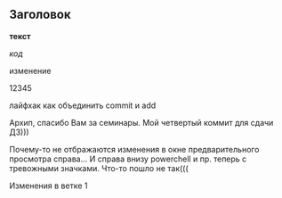 ## Заголовок ##

__текст__

_код_ 

изменение

12345

лайфхак как объединить commit и add

Архип, спасибо Вам за семинары. Мой четвертый коммит для сдачи ДЗ))) 

Почему-то не отбражаются изменения в окне предварительного просмотра справа... И справа внизу powerchell и пр. теперь с тревожными значками. Что-то пошло не так(((   


Изменения в ветке 1